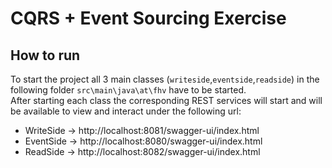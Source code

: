 # CQRS + Event Sourcing Exercise

## How to run
To start the project all 3 main classes (`writeside`,`eventside`,`readside`) in the following folder `src\main\java\at\fhv` have to be started.\
After starting each class the corresponding REST services will start and will be available to view and interact under the following url:
- WriteSide &rarr; http://localhost:8081/swagger-ui/index.html
- EventSide &rarr; http://localhost:8080/swagger-ui/index.html
- ReadSide &rarr; http://localhost:8082/swagger-ui/index.html
